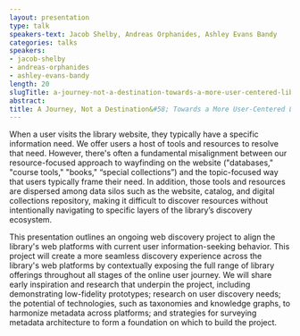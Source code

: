 ```yaml
---
layout: presentation
type: talk
speakers-text: Jacob Shelby, Andreas Orphanides, Ashley Evans Bandy
categories: talks
speakers:
- jacob-shelby
- andreas-orphanides
- ashley-evans-bandy
length: 20
slugTitle: a-journey-not-a-destination-towards-a-more-user-centered-library-discovery-experience
abstract:
title: A Journey, Not a Destination&#58; Towards a More User-Centered Library Discovery Experience
---
```

When a user visits the library website, they typically have a specific information need. We offer users a host of tools and resources to resolve that need. However, there's often a fundamental misalignment between our resource-focused approach to wayfinding on the website ("databases," "course tools," "books," “special collections”) and the topic-focused way that users typically frame their need. In addition, those tools and resources are dispersed among data silos such as the website, catalog, and digital collections repository, making it difficult to discover resources without intentionally navigating to specific layers of the library’s discovery ecosystem.

This presentation outlines an ongoing web discovery project to align the library's web platforms with current user information-seeking behavior. This project will create a more seamless discovery experience across the library's web platforms by contextually exposing the full range of library offerings throughout all stages of the online user journey. We will share early inspiration and research that underpin the project, including demonstrating low-fidelity prototypes; research on user discovery needs; the potential of technologies, such as taxonomies and knowledge graphs, to harmonize metadata across platforms; and strategies for surveying metadata architecture to form a foundation on which to build the project.